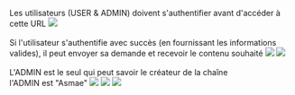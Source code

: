 Les utilisateurs (USER & ADMIN) doivent s'authentifier avant d'accéder à cette URL
<img src="https://github.com/user-attachments/assets/830eae86-396d-4b92-8964-4cbb07cf24bb">
<br>
<br>
Si l'utilisateur s'authentifie avec succès (en fournissant les informations valides), il peut envoyer sa demande et recevoir le contenu souhaité
<img src="https://github.com/user-attachments/assets/aabb1e74-5eb3-4a61-9442-6a4efebcb17f">
<img src="https://github.com/user-attachments/assets/faedc127-e573-449b-b116-61711e7a4f3e">
<br>
<br>
L'ADMIN est le seul qui peut savoir le créateur de la chaîne <br>
l'ADMIN est "Asmae"
<img src="https://github.com/user-attachments/assets/28276c2c-3023-45a2-8a09-fb3a7a8a7dbe">
<img src="https://github.com/user-attachments/assets/93f8e8e7-bd4c-4f2d-9086-dedee813f31e">
<img src="https://github.com/user-attachments/assets/25be7e4c-fc06-4c4d-b888-613bba16cb2d">





